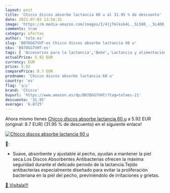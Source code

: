 ```yaml
---
layout: post
title: 'Chicco discos absorbe lactancia 60 u al 31.95 % de descuento'
date: 2021-07-03 13:54:31
image: 'https://m.media-amazon.com/images/I/41jTmlkxb4L._SL500_._SL400_.jpg'
comments: true
category: ofertas
author: 'tole.es'
slug: 'B07DGG7VHT-es Chicco discos absorbe lactancia 60 u'
sku: 'B07DGG7VHT-es'
tags: [ 'Accesorios para la lactancia','Bebé','Lactancia y alimentación','chicco','lactancia', ]
actualPrice: 5.92 EUR
currency: EUR
price: 5.92
comparePrice: 8.7 EUR
prodname: 'Chicco discos absorbe lactancia 60 u'
country: 'es'
flag: '🇪🇸'
brand: 'Chicco'
buyurl: 'https://www.amazon.es/dp/B07DGG7VHT/?tag=tolees-21'
descuento: '31.95'
average: '6.8725'
---
```


Ahora mismo tienes [Chicco discos absorbe lactancia 60 u](https://www.amazon.es/dp/B07DGG7VHT/?tag=tolees-21) a 5.92 EUR (original: 8.7 EUR) (31.95 %  de descuento) en el siguiente enlace!

[![Chicco discos absorbe lactancia 60 u](https://m.media-amazon.com/images/I/41jTmlkxb4L._SL500_._SL400_.jpg)](https://www.amazon.es/dp/B07DGG7VHT/?tag=tolees-21)

🔎:

- Suave, absorbente y ajustable al pecho, ayudan a mantener la piel seca.Los Discos Absorbentes Antibacterias ofrecen la máxima seguridad durante el delicado periodo de la lactancia.Tejido antibacterias especialmente diseñado para evitar la proliferación bacteriana en la piel del pecho, previniéndolo de irritaciones y grietas.

[🛒 Visítala!!!](https://www.amazon.es/dp/B07DGG7VHT/?tag=tolees-21)
